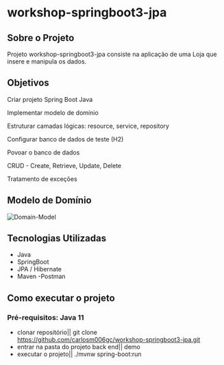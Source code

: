 # workshop-springboot3-jpa

## Sobre o Projeto 

Projeto workshop-springboot3-jpa consiste na aplicação de uma Loja que insere e manipula os dados.

## Objetivos

Criar projeto Spring Boot Java

Implementar modelo de domínio

Estruturar camadas lógicas: resource, service, repository

Configurar banco de dados de teste (H2)

Povoar o banco de dados

CRUD - Create, Retrieve, Update, Delete

Tratamento de exceções

## Modelo de Domínio

![Domain-Model](https://user-images.githubusercontent.com/104165201/196507607-2645a89e-e908-4565-ba2a-a163e6c98799.png)

## Tecnologias Utilizadas

- Java
- SpringBoot
- JPA / Hibernate
- Maven
-Postman

## Como executar o projeto

### Pré-requisitos: Java 11

- clonar repositório||
  git clone https://github.com/carlosm006gc/workshop-springboot3-jpa.git
- entrar na pasta do projeto back end||
  demo
- executar o projeto||
  ./mvnw spring-boot:run
